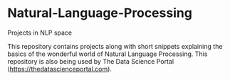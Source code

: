 # Natural-Language-Processing
Projects in NLP space

This repository contains projects along with short snippets explaining the basics of the wonderful world of Natural Language Processing. 
This repository is also being used by The Data Science Portal (https://thedatascienceportal.com). 

